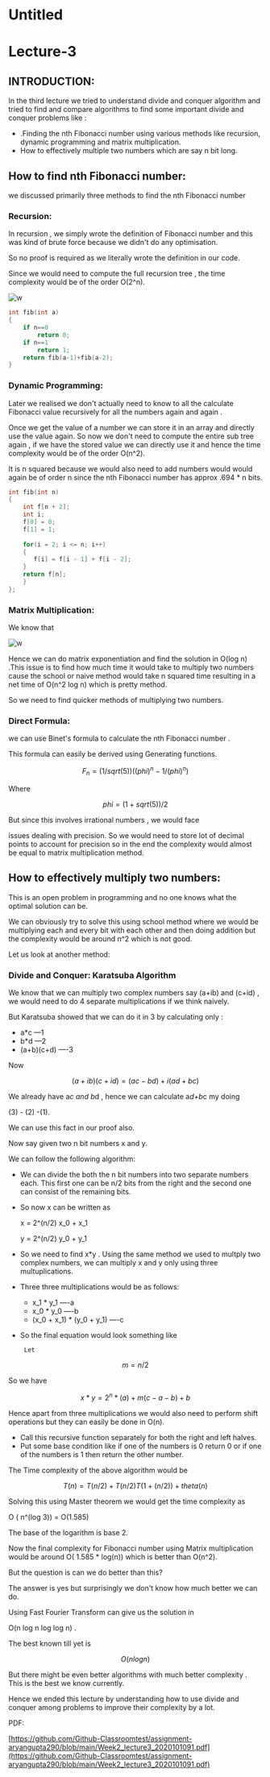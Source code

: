 # Untitled

# Lecture-3

## INTRODUCTION:

In the third lecture we tried to understand divide and conquer algorithm and tried to find  and compare algorithms  to find some important divide and conquer problems like :

- .Finding the nth Fibonacci number using various methods like recursion, dynamic programming  and matrix multiplication.
- How to effectively multiple two numbers which are say n bit long.

## How to find nth Fibonacci number:

 we discussed primarily three methods to find the nth Fibonacci number

### Recursion:

In recursion , we simply wrote the definition of Fibonacci number and this was kind of brute force because we didn't do any optimisation.

So no proof is required as we literally wrote the definition in our code.

Since we would need to compute the full recursion tree , the time complexity would be of the order O(2^n).

<img src="images/lec3_pic1.png" alt="w"></img>

```cpp
int fib(int a)
{
	if n==0 
		return 0;
	if n==1
		return 1;
	return fib(a-1)+fib(a-2);
}
```

### Dynamic Programming:

Later we realised we don't actually need to know to all the calculate Fibonacci value recursively for all the numbers again and again .

Once we get the value of a number we can store it in an array and directly use the value again. So now we don't need to compute the entire sub tree again , if we have the stored value we can directly use it and hence the time complexity would be of the order O(n^2). 

It is n squared because we would also need to add numbers would would again be of order n since  the nth Fibonacci number has approx .694 * n bits.

```cpp
int fib(int n)
{
    int f[n + 2];
    int i;
    f[0] = 0;
    f[1] = 1;
 
    for(i = 2; i <= n; i++)
    {
       f[i] = f[i - 1] + f[i - 2];
    }
    return f[n];
    }
};
```

### Matrix Multiplication:

We know that

<img src="images/lec3_pic2.png" alt="w"></img>

Hence we can do matrix exponentiation and find the solution in O(log n) .This issue is to find how much time it would take to  multiply two numbers cause the school or naive method would take n squared time resulting in a net time of O(n^2 log n) which is pretty method.

So we need to find quicker methods of multiplying two numbers. 

### Direct Formula:

we  can use Binet's formula to calculate the nth Fibonacci number .

This formula can easily be derived using Generating functions.

$$F_n =(1/sqrt(5))( (phi)^n - 1/(phi)^n)$$

Where 

$$phi=(1+sqrt(5))/2$$

But since this involves irrational numbers , we would face 

issues dealing with precision. So we would need to store lot of decimal points to account for precision so in the end the complexity would almost be equal to matrix multiplication method.

## How to effectively multiply two numbers:

This is an open problem in programming and no one knows what the optimal solution can be.

We can obviously try to solve this using school method where we would  be multiplying each and every bit with each other and then doing addition but the complexity would be around n^2 which is not good.

Let us look at another method:

### Divide and Conquer: Karatsuba Algorithm

We know that we can multiply two complex numbers say (a+ib) and (c+id) , we would need to do 4 separate multiplications if we think naively.

But Karatsuba showed that we can do it in 3 by calculating only :

- a*c —1
- b*d  —2
- (a+b)(c+d)   —-3

Now  

$$(a+ib)(c+id)=(ac-bd)+i(ad+bc)$$

We already have a*c and b*d , hence we can calculate a*d+b*c my doing 

(3) - (2) -(1).

We can use this fact in our proof also.

Now say given two n bit numbers x and y.

We can follow the following algorithm:

- We can divide the both the n bit numbers into two  separate numbers each. This first one can be n/2 bits from the right and the second one can consist of the remaining bits.
- So now  x can be written as

    x = 2^(n/2) x_0 + x_1

    y = 2^(n/2) y_0 + y_1

- So we need to find x*y . Using the same method we used to multply two complex numbers, we can multiply x and y only using three multuplications.
- Three three multiplications would be as follows:
    - x_1 * y_1 —-a
    - x_0 * y_0 —-b
    - (x_0 + x_1) * (y_0 + y_1) —-c
- So the final equation would look something like

       Let

$$m=n/2$$

So we have 

$$ x * y=2^n*(a)  + m(c-a-b) + b$$

Hence apart from three multiplications we would also need to perform shift operations but they can easily be done in O(n).

- Call this recursive function separately for both the right and left halves.
- Put some base condition like if one of the numbers is 0 return 0 or if one of the numbers is 1 then return the other number.

 The Time complexity of the above algorithm would be 

$$T(n)=T(n/2) + T(n/2) T(1+(n/2)) + theta(n)$$

Solving this using Master theorem we would get the time complexity as 

O ( n^(log 3)) = O(1.585)    

The base of the logarithm is base 2.

Now the final complexity for Fibonacci number using Matrix multiplication would be around O( 1.585 * log(n)) which is better than O(n^2).

But the question is can we do better than this?

The answer is yes but surprisingly we don't know how much better we can do.

Using Fast Fourier Transform can give us the solution in 

O(n log n log log n) .

The best known till yet is 

$$O(nlogn)$$

But there might be even better algorithms with much better complexity . This is the best we know currently.

Hence we ended this lecture by understanding how to use divide and conquer among problems to improve their complexity by a lot.

PDF:  

[https://github.com/Github-Classroomtest/assignment-aryangupta290/blob/main/Week2_lecture3_2020101091.pdf](https://github.com/Github-Classroomtest/assignment-aryangupta290/blob/main/Week2_lecture3_2020101091.pdf)
